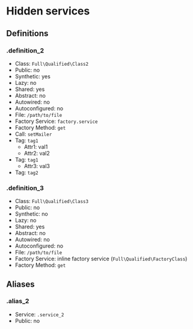 Hidden services
===============

Definitions
-----------

### .definition_2

- Class: `Full\Qualified\Class2`
- Public: no
- Synthetic: yes
- Lazy: no
- Shared: yes
- Abstract: no
- Autowired: no
- Autoconfigured: no
- File: `/path/to/file`
- Factory Service: `factory.service`
- Factory Method: `get`
- Call: `setMailer`
- Tag: `tag1`
    - Attr1: val1
    - Attr2: val2
- Tag: `tag1`
    - Attr3: val3
- Tag: `tag2`

### .definition_3

- Class: `Full\Qualified\Class3`
- Public: no
- Synthetic: no
- Lazy: no
- Shared: yes
- Abstract: no
- Autowired: no
- Autoconfigured: no
- File: `/path/to/file`
- Factory Service: inline factory service (`Full\Qualified\FactoryClass`)
- Factory Method: `get`


Aliases
-------

### .alias_2

- Service: `.service_2`
- Public: no

